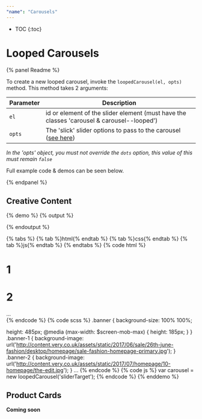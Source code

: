 ```yaml
---
"name": "Carousels"
---
```


* TOC
{:toc}

# Looped Carousels

{% panel Readme %}

To create a new looped carousel, invoke the `loopedCarousel(el, opts)` method. 
This method takes 2 arguments:

| Parameter | Description  |
|---|---|
| `el`  | id or element of the slider element (must have the classes 'carousel & carousel--looped')  |  
| `opts`  | The 'slick' slider options to pass to the carousel ([see here](http://kenwheeler.github.io/slick/))  |  

*In the 'opts' object, you must not override the `dots` option, this value of this must remain `false`*

Full example code & demos can be seen below.

{% endpanel %}

## Creative Content

{% demo %}
{% output %}
<div class="demo-grid">
  <div class="carousel" id="sliderTarget">
    <div class="banner banner-1">
    </div>
    <div class="banner banner-2">
    </div>
    <div class="banner banner-3">
    </div>
    <div class="banner banner-4">
    </div>
    <div class="banner banner-5">
    </div>
    <div class="banner banner-6">
    </div>
    <div class="banner banner-7">
    </div>
  </div>
</div>  
{% endoutput %}

{% tabs %}
{% tab %}html{% endtab %}
{% tab %}css{% endtab %}
{% tab %}js{% endtab %}
{% endtabs %}
{% code html %}
<div class="carousel" id="sliderTarget">
    <div class="banner banner-1">
      <div class="content">
        <h1>1</h1>
      </div>
    </div>
    <div class="banner banner-2">
      <div class="content">
        <h1>2</h1>
      </div>
    </div>
    ...
</div>
{% endcode %}
{% code scss %}
.banner {
  background-size: 100% 100%;

  height: 485px;
  @media (max-width: $screen-mob-max) {
      height: 185px;
  }
}
.banner-1 {
  background-image: url('http://content.very.co.uk/assets/static/2017/06/sale/26th-june-fashion/desktop/homepage/sale-fashion-homepage-primary.jpg');
}
.banner-2 {
  background-image: url('http://content.very.co.uk/assets/static/2017/07/homepage/10-homepage/the-edit.jpg');
}
...
{% endcode %}
{% code js %}
var carousel = new loopedCarousel('sliderTarget');
{% endcode %}
{% enddemo %}

## Product Cards

**Coming soon**
